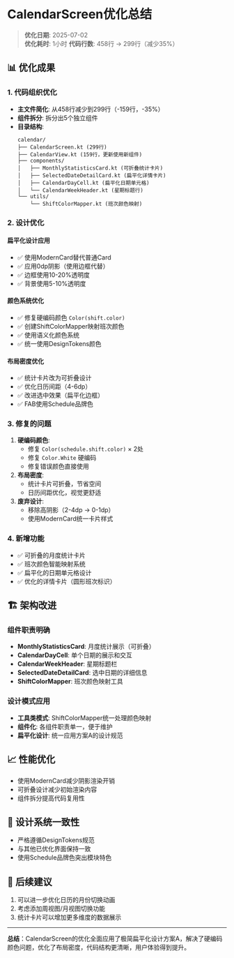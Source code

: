 # CalendarScreen优化总结

> **优化日期**: 2025-07-02  
> **优化耗时**: 1小时
> **代码行数**: 458行 → 299行（减少35%）

## 📊 优化成果

### 1. 代码组织优化
- **主文件简化**: 从458行减少到299行（-159行，-35%）
- **组件拆分**: 拆分出5个独立组件
- **目录结构**:
  ```
  calendar/
  ├── CalendarScreen.kt (299行)
  ├── CalendarView.kt (159行，更新使用新组件)
  ├── components/
  │   ├── MonthlyStatisticsCard.kt (可折叠统计卡片)
  │   ├── SelectedDateDetailCard.kt (扁平化详情卡片)
  │   ├── CalendarDayCell.kt (扁平化日期单元格)
  │   └── CalendarWeekHeader.kt (星期标题行)
  └── utils/
      └── ShiftColorMapper.kt (班次颜色映射)
  ```

### 2. 设计优化

#### 扁平化设计应用
- ✅ 使用ModernCard替代普通Card
- ✅ 应用0dp阴影（使用边框代替）
- ✅ 边框使用10-20%透明度
- ✅ 背景使用5-10%透明度

#### 颜色系统优化
- ✅ 修复硬编码颜色 `Color(shift.color)`
- ✅ 创建ShiftColorMapper映射班次颜色
- ✅ 使用语义化颜色系统
- ✅ 统一使用DesignTokens颜色

#### 布局密度优化
- ✅ 统计卡片改为可折叠设计
- ✅ 优化日历间距（4-6dp）
- ✅ 改进选中效果（扁平化边框）
- ✅ FAB使用Schedule品牌色

### 3. 修复的问题
1. **硬编码颜色**: 
   - 修复 `Color(schedule.shift.color)` × 2处
   - 修复 `Color.White` 硬编码
   - 修复错误颜色直接使用
2. **布局密度**: 
   - 统计卡片可折叠，节省空间
   - 日历间距优化，视觉更舒适
3. **废弃设计**: 
   - 移除高阴影（2-4dp → 0-1dp）
   - 使用ModernCard统一卡片样式

### 4. 新增功能
- ✅ 可折叠的月度统计卡片
- ✅ 班次颜色智能映射系统
- ✅ 扁平化的日期单元格设计
- ✅ 优化的详情卡片（圆形班次标识）

## 🏗️ 架构改进

### 组件职责明确
- **MonthlyStatisticsCard**: 月度统计展示（可折叠）
- **CalendarDayCell**: 单个日期的展示和交互
- **CalendarWeekHeader**: 星期标题栏
- **SelectedDateDetailCard**: 选中日期的详细信息
- **ShiftColorMapper**: 班次颜色映射工具

### 设计模式应用
- **工具类模式**: ShiftColorMapper统一处理颜色映射
- **组件化**: 各组件职责单一，便于维护
- **扁平化设计**: 统一应用方案A的设计规范

## 📈 性能优化
- 使用ModernCard减少阴影渲染开销
- 可折叠设计减少初始渲染内容
- 组件拆分提高代码复用性

## 🎨 设计系统一致性
- 严格遵循DesignTokens规范
- 与其他已优化界面保持一致
- 使用Schedule品牌色突出模块特色

## 📝 后续建议
1. 可以进一步优化日历的月份切换动画
2. 考虑添加周视图/月视图切换功能
3. 统计卡片可以增加更多维度的数据展示

---

**总结**：CalendarScreen的优化全面应用了极简扁平化设计方案A，解决了硬编码颜色问题，优化了布局密度，代码结构更清晰，用户体验得到提升。